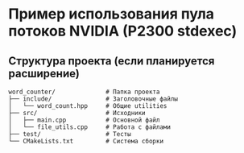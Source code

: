 # Пример использования пула потоков NVIDIA (P2300 stdexec)

## Структура проекта (если планируется расширение)

```textline
word_counter/              # Папка проекта
├── include/               # Заголовочные файлы
│   └── word_count.hpp     # Общие utilities
├── src/                   # Исходники
│   ├── main.cpp           # Основной файл
│   └── file_utils.cpp     # Работа с файлами
├── test/                  # Тесты
└── CMakeLists.txt         # Система сборки
```

